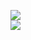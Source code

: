[![](https://img.shields.io/badge/Made%20With-Github%20Spray-lightgrey.svg?style=for-the-badge&logo=github)](https://github.com/Annihil/github-spray#16116)  
[![](https://i.imgur.com/2DrTn0Z.gif)](https://github.com/Annihil/github-spray)